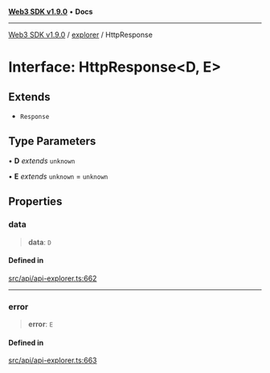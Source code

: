 [**Web3 SDK v1.9.0**](../../../README.md) • **Docs**

***

[Web3 SDK v1.9.0](../../../globals.md) / [explorer](../README.md) / HttpResponse

# Interface: HttpResponse\<D, E\>

## Extends

- `Response`

## Type Parameters

• **D** *extends* `unknown`

• **E** *extends* `unknown` = `unknown`

## Properties

### data

> **data**: `D`

#### Defined in

[src/api/api-explorer.ts:662](https://github.com/Mystic-Nayy/alephium-web3/blob/ee41f5e0e7d7fb0b155fe62f05b2ac03772895ca/packages/web3/src/api/api-explorer.ts#L662)

***

### error

> **error**: `E`

#### Defined in

[src/api/api-explorer.ts:663](https://github.com/Mystic-Nayy/alephium-web3/blob/ee41f5e0e7d7fb0b155fe62f05b2ac03772895ca/packages/web3/src/api/api-explorer.ts#L663)

